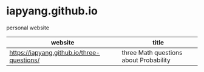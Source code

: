 # iapyang.github.io
personal website

website | title
---|---
https://iapyang.github.io/three-questions/ | three Math questions about Probability

